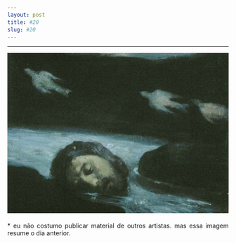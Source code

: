 ```yaml
---
layout: post
title: #20
slug: #20
---
```

---
<p class="description" style="text-align: justify;">
  <img src="/assets/VERTIGO.jpg" />
  <br>
  <br>
  * eu não costumo publicar material de outros artistas. mas essa imagem resume o dia anterior.
